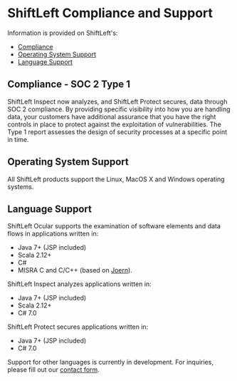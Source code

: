 # ShiftLeft Compliance and Support

Information is provided on ShiftLeft's:

* [Compliance](#compliance---soc-2-type-1)
* [Operating System Support](#operating-system-support)
* [Language Support](#language-support)

## Compliance - SOC 2 Type 1

ShiftLeft Inspect now analyzes, and ShiftLeft Protect secures, data through SOC 2 compliance. By providing specific visibility into how you are handling data, your customers have additional assurance that you have the right controls in place to protect against the exploitation of vulnerabilities. The Type 1 report assesses the design of security processes at a specific point in time.

## Operating System Support

All ShiftLeft products support the Linux, MacOS X and Windows operating systems.

## Language Support

ShiftLeft Ocular supports the examination of software elements and data flows in applications written in:

* Java 7+ (JSP included)
* Scala 2.12+
* C#
* MISRA C and C/C++ (based on [Joern](https://github.com/octopus-platform/joern)).

ShiftLeft Inspect analyzes applications written in:

* Java 7+ (JSP included)
* Scala 2.12+
* C# 7.0

ShiftLeft Protect secures applications written in:

* Java 7+ (JSP included)
* C# 7.0

Support for other languages is currently in development. For inquiries, please fill out our [contact form](https://www.shiftleft.io/contact/).
